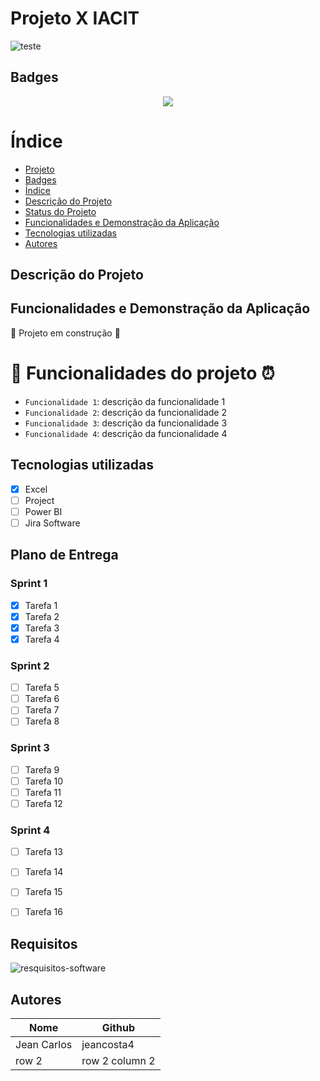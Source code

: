 # Projeto X IACIT

![teste]()


## Badges
<p align="center">
<img src="http://img.shields.io/static/v1?label=STATUS&message=EM%20DESENVOLVIMENTO&color=GREEN&style=for-the-badge"/>
</p>


# Índice 

* [Projeto](#Projeto-X-IACIT)
* [Badges](#badges)
* [Índice](#índice)
* [Descrição do Projeto](#descrição-do-projeto)
* [Status do Projeto](#status-do-Projeto)
* [Funcionalidades e Demonstração da Aplicação](#funcionalidades-e-demonstração-da-aplicação)
* [Tecnologias utilizadas](#tecnologias-utilizadas)
* [Autores](#Autores)


## Descrição do Projeto

## Funcionalidades e Demonstração da Aplicação

:construction: Projeto em construção :construction:

# :hammer: Funcionalidades do projeto :alarm_clock:

- `Funcionalidade 1`: descrição da funcionalidade 1
- `Funcionalidade 2`: descrição da funcionalidade 2
- `Funcionalidade 3`: descrição da funcionalidade 3
- `Funcionalidade 4`: descrição da funcionalidade 4

## Tecnologias utilizadas

   *  [x] Excel
   *  [ ] Project
   *  [ ] Power BI
   *  [ ] Jira Software

## Plano de Entrega

### Sprint 1
   *  [x] Tarefa 1
   *  [x] Tarefa 2
   *  [x] Tarefa 3
   *  [x] Tarefa 4

### Sprint 2
  *  [ ] Tarefa 5
   *  [ ] Tarefa 6
   *  [ ] Tarefa 7
   *  [ ] Tarefa 8
### Sprint 3
   *  [ ] Tarefa 9
   *  [ ] Tarefa 10
   *  [ ] Tarefa 11
   *  [ ] Tarefa 12
### Sprint 4
   *  [ ] Tarefa 13
   *  [ ] Tarefa 14
   *  [ ] Tarefa 15
   *  [ ] Tarefa 16


## Requisitos
![resquisitos-software](https://user-images.githubusercontent.com/89345200/228704516-407984f9-782b-4cf6-8192-c1bcbc6ec186.jpg)


## Autores

| Nome | Github | 
|--- |--- |
| Jean Carlos | jeancosta4 |
| row 2 | row 2 column 2 | 
